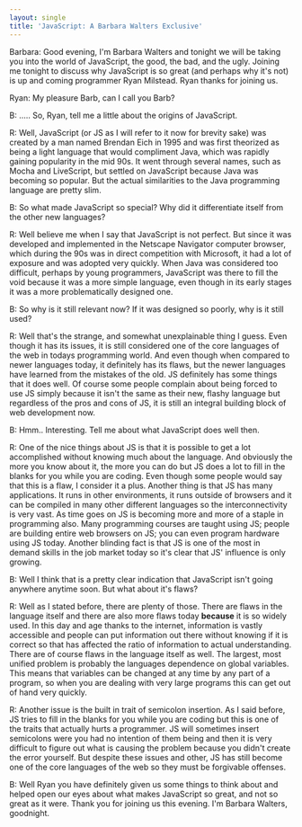 ```yaml
---
layout: single
title: 'JavaScript: A Barbara Walters Exclusive'
---
```

Barbara: Good evening, I'm Barbara Walters and tonight we will be taking you into the world of JavaScript, the good, the bad, and the ugly. Joining me tonight to discuss why JavaScript is so great (and perhaps why it's not) is up and coming programmer Ryan Milstead. Ryan thanks for joining us.

Ryan: My pleasure Barb, can I call you Barb?

B: ..... So, Ryan, tell me a little about the origins of JavaScript.

R: Well, JavaScript (or JS as I will refer to it now for brevity sake) was created by a man named Brendan Eich in 1995 and was first theorized as being a light language that would compliment Java, which was rapidly gaining popularity in the mid 90s. It went through several names, such as Mocha and LiveScript, but settled on JavaScript because Java was becoming so popular. But the actual similarities to the Java programming language are pretty slim.

B: So what made JavaScript so special? Why did it differentiate itself from the other new languages?

R: Well believe me when I say that JavaScript is not perfect. But since it was developed and implemented in the Netscape Navigator computer browser, which during the 90s was in direct competition with Microsoft, it had a lot of exposure and was adopted very quickly. When Java was considered too difficult, perhaps by young programmers, JavaScript was there to fill the void because it was a more simple language, even though in its early stages it was a more problematically designed one.

B: So why is it still relevant now? If it was designed so poorly, why is it still used?

R: Well that's the strange, and somewhat unexplainable thing I guess. Even though it has its issues, it is still considered one of the core languages of the web in todays programming world. And even though when compared to newer languages today, it definitely has its flaws, but the newer languages have learned from the mistakes of the old. JS definitely has some things that it does well. Of course some people complain about being forced to use JS simply because it isn't the same as their new, flashy language but regardless of the pros and cons of JS, it is still an integral building block of web development now.

B: Hmm.. Interesting. Tell me about what JavaScript does well then.

R: One of the nice things about JS is that it is possible to get a lot accomplished without knowing much about the language. And obviously the more you know about it, the more you can do but JS does a lot to fill in the blanks for you while you are coding. Even though some people would say that this is a flaw, I consider it a plus. Another thing is that JS has many applications. It runs in other environments, it runs outside of browsers and it can be compiled in many other different languages so the interconnectivity is very vast. As time goes on JS is becoming more and more of a staple in programming also. Many programming courses are taught using JS; people are building entire web browsers on JS; you can even program hardware using JS today. Another blinding fact is that JS is one of the most in demand skills in the job market today so it's clear that JS' influence is only growing.

B: Well I think that is a pretty clear indication that JavaScript isn't going anywhere anytime soon. But what about it's flaws?

R: Well as I stated before, there are plenty of those. There are flaws in the language itself and there are also more flaws today **because** it is so widely used. In this day and age thanks to the internet, information is vastly accessible and people can put information out there without knowing if it is correct so that has affected the ratio of information to actual understanding. There are of course flaws in the language itself as well. The largest, most unified problem is probably the languages dependence on global variables. This means that variables can be changed at any time by any part of a program, so when you are dealing with very large programs this can get out of hand very quickly.

R: Another issue is the built in trait of semicolon insertion. As I said before, JS tries to fill in the blanks for you while you are coding but this is one of the traits that actually hurts a programmer. JS will sometimes insert semicolons were you had no intention of them being and then it is very difficult to figure out what is causing the problem because you didn't create the error yourself. But despite these issues and other, JS has still become one of the core languages of the web so they must be forgivable offenses.

B: Well Ryan you have definitely given us some things to think about and helped open our eyes about what makes JavaScript so great, and not so great as it were. Thank you for joining us this evening. I'm Barbara Walters, goodnight.
